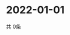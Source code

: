 # 2022-01-01
  共 0条

  <!-- BEGIN -->
  <!-- 最后更新时间Sat Jan 01 2022 01:56:40 GMT+0000 (Coordinated Universal Time) -->
  
  <!-- END -->
  
  